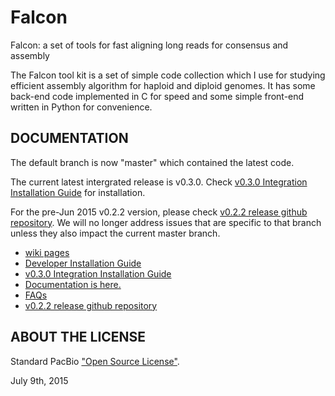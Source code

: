 Falcon
===========

Falcon: a set of tools for fast aligning long reads for consensus and assembly

The Falcon tool kit is a set of simple code collection which I use for studying
efficient assembly algorithm for haploid and diploid genomes. It has some back-end 
code implemented in C for speed and some simple front-end written in Python for
convenience. 


DOCUMENTATION
-------------

The default branch is now "master" which contained the latest code.

The current latest intergrated release is v0.3.0. Check [v0.3.0 Integration Installation Guide](https://github.com/PacificBiosciences/FALCON-integrate/wiki/Installation-for-v0.3.0) for installation.

For the pre-Jun 2015 v0.2.2 version, please check [v0.2.2 release github repository](https://github.com/PacificBiosciences/FALCON/tree/v0.2.2). We will no longer address issues that are specific to that branch unless they also impact the current master branch.

- [wiki pages](https://github.com/PacificBiosciences/FALCON/wiki)
- [Developer Installation Guide](https://github.com/PacificBiosciences/FALCON/wiki/Setup:-Installation-and-Environment)
- [v0.3.0 Integration Installation Guide](https://github.com/PacificBiosciences/FALCON-integrate/wiki/Installation-for-v0.3.0)
- [Documentation is here.](https://github.com/PacificBiosciences/FALCON/wiki/Manual)
- [FAQs](https://github.com/PacificBiosciences/FALCON/wiki/FAQs)
- [v0.2.2 release github repository](https://github.com/PacificBiosciences/FALCON/tree/v0.2.2)

ABOUT THE LICENSE
------------------

Standard PacBio ["Open Source License"](LICENSE).

July 9th, 2015

